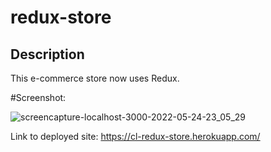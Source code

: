 # redux-store

## Description

This e-commerce store now uses Redux. 

#Screenshot:

![screencapture-localhost-3000-2022-05-24-23_05_29](https://user-images.githubusercontent.com/95057279/170199011-06054be2-af47-4629-a858-957eb423c86e.png)

Link to deployed site: https://cl-redux-store.herokuapp.com/
